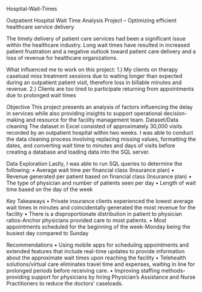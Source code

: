  Hospital-Wait-Times

Outpatient Hospital Wait Time Analysis Project – Optimizing efficient healthcare service delivery

The timely delivery of patient care services had been a significant issue within the healthcare industry. Long wait times have resulted in increased patient frustration and a negative outlook toward patient care delivery and a loss of revenue for healthcare organizations.

What influenced me to work on this project:
1.)	My clients on therapy caseload miss treatment sessions due to waiting longer than expected during an outpatient patient visit, therefore loss in billable minutes and revenue. 
2.)	Clients are too tired to participate returning from appointments due to prolonged wait times

Objective
This project presents an analysis of factors influencing the delay in services while also providing insights to support operational decision-making and resource for the facility management team. 
Dataset/Data cleaning
The dataset in Excel consisted of approximately 30,000 visits recorded by an outpatient hospital within two weeks. I was able to conduct the data cleaning process involving replacing missing values, formatting the dates, and converting wait time to minutes and days of visits before creating a database and loading data into the SQL server.

Data Exploration
Lastly, I was able to run SQL queries to determine the following:
•	Average wait time per financial class (Insurance plan)
•	Revenue generated per patient based on financial class (Insurance plan)
•	The type of physician and number of patients seen per day
•	Length of wait time based on the day of the week

Key Takeaways
•	Private insurance clients experienced the lowest average wait times in minutes and coincidentally generated the most revenue for the facility
•	There is a disproportionate distribution in patient to physician ratios-Anchor physicians provided care to most patients.
•	Most appointments scheduled for the beginning of the week-Monday being the busiest day compared to Sunday

Recommendations
•	Using mobile apps for scheduling appointments and extended features that include real-time updates to provide information about the approximate wait times upon reaching the facility
•	Telehealth solutions/virtual care eliminates travel time and expenses, waiting in line for prolonged periods before receiving care.
•	Improving staffing methods- providing support for physicians by hiring Physician’s Assistance and Nurse Practitioners to reduce the doctors’ caseloads.




